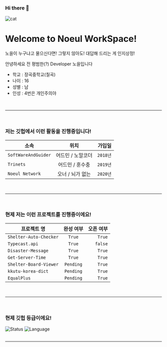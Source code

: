 ### Hi there 👋

![cat](https://media.shelter.id/1600848677275_cats.jpg)
# Welcome to Noeul WorkSpace!

노을이 누구냐고 물으신다면! 그렇지 않아도! 대답해 드리는 게 인지상정!

안녕하세요 전 평범한(?) Developer 노을입니다

- 학교 : 장곡중학교(칠곡)
- 나이 : 16
- 성별 : 남
- 인성 : 4번은 개인주의야
<br>

___

<br>

### 저는 깃헙에서 이런 활동을 진행중입니다!
| 소속 | 위치 | 가입일 |
|---|:---:|---:|
| `SoftWareAndGuider` | 어드민 / 노말코더 | `2018년` |
| `Trinets` | 어드민 / 훈수충 | `2019년` |
| `Noeul Network` | 오너 / 뇌가 없는 | `2020년` |
<br>

___

<br>

### 현제 저는 이런 프로젝트를 진행중이에요!
| 프로젝트 명 | 완성 여부 | 오픈 여부 |
|---|:---:|---:|
| `Shelter-Auto-Checker` | `True` | `True` |
| `Typecast.api` | `True` | `false` |
| `Disaster-Message` | `True` | `True` |
| `Get-Server-Time` | `True` | `True` |
| `Shelter-Board-Viewer` | `Pending` | `True` |
| `kkutu-korea-dict` | `Pending` | `True` |
| `EqualPlus` | `Pending` | `True` |
<br>

___

<br>

### 현제 깃헙 등급이에요!
![Status](https://github-readme-stats.vercel.app/api?username=noeulnight&show_icons=true&bg_color=000&title_color=fff&text_color=fff&count_private=true)
![Language](https://github-readme-stats.vercel.app/api/top-langs/?username=noeulnight&show_icons=true&bg_color=000&title_color=fff&text_color=fff&count_private=true&layout=compact)
<br><br>

___
